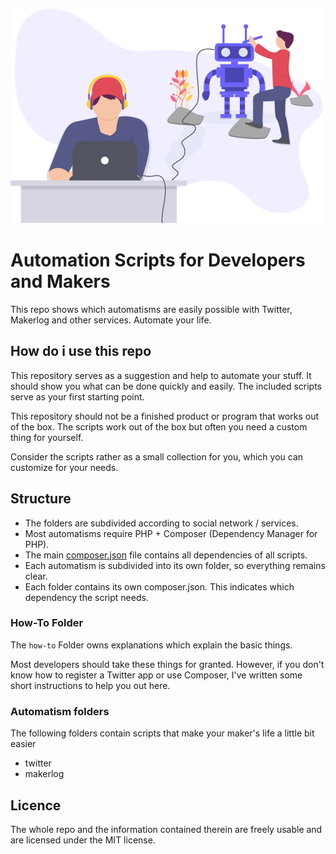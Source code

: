 ![Automation Scripts](logo-from-undraw--thank-you.png)


Automation Scripts for Developers and Makers
======

This repo shows which automatisms are easily possible with Twitter, 
Makerlog and other services. Automate your life.


How do i use this repo
------

This repository serves as a suggestion and help to automate your stuff. 
It should show you what can be done quickly and easily. 
The included scripts serve as your first starting point. 

This repository should not be a finished product or program that works out of the box. 
The scripts work out of the box but often you need a custom thing for yourself.

Consider the scripts rather as a small collection for you, 
which you can customize for your needs.


Structure
------

- The folders are subdivided according to social network / services.
- Most automatisms require PHP + Composer (Dependency Manager for PHP).
- The main [composer.json](composer.json) file contains all dependencies of all scripts.
- Each automatism is subdivided into its own folder, so everything remains clear.
- Each folder contains its own composer.json. This indicates which dependency the script needs.


### How-To Folder

The `how-to` Folder owns explanations which explain the basic things.

Most developers should take these things for granted. 
However, if you don't know how to register a Twitter app or use Composer, 
I've written some short instructions to help you out here.


### Automatism folders

The following folders contain scripts that make your maker's life a little bit easier

- twitter
- makerlog


Licence
------

The whole repo and the information contained therein are freely usable 
and are licensed under the MIT license.